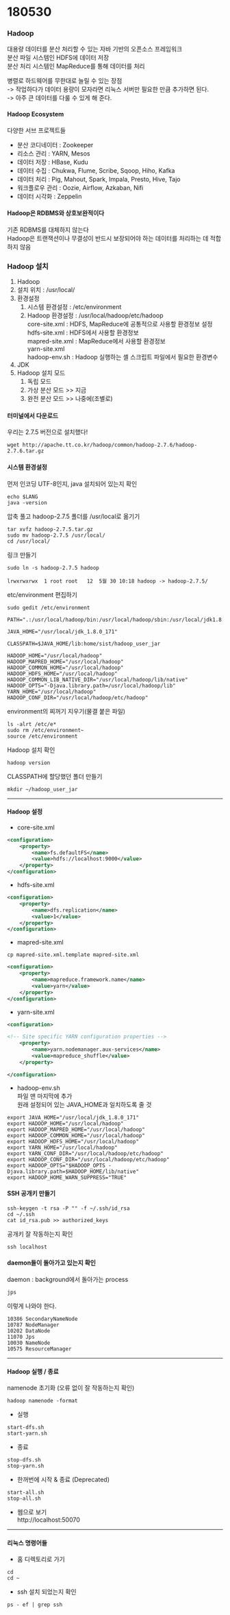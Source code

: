 # 180530  

### Hadoop  
대용량 데이터를 분산 처리할 수 있는 자바 기반의 오픈소스 프레임워크  
분산 파일 시스템인 HDFS에 데이터 저장  
분산 처리 시스템인 MapReduce를 통해 데이터를 처리  

병렬로 하드웨어를 무한대로 늘릴 수 있는 장점  
-> 작업하다가 데이터 용량이 모자라면 리눅스 서버만 필요한 만큼 추가하면 된다.  
-> 아주 큰 데이터를 다룰 수 있게 해 준다.

#### Hadoop Ecosystem  
다양한 서브 프로젝트들 
- 분산 코디네이터 : Zookeeper
- 리소스 관리 : YARN, Mesos
- 데이터 저장 : HBase, Kudu
- 데이터 수집 : Chukwa, Flume, Scribe, Sqoop, Hiho, Kafka
- 데이터 처리 : Pig, Mahout, Spark, Impala, Presto, Hive, Tajo
- 워크플로우 관리 : Oozie, Airflow, Azkaban, Nifi
- 데이터 시각화 : Zeppelin

#### Hadoop은 RDBMS와 상호보완적이다  
기존 RDBMS를 대체하지 않는다  
Hadoop은 트랜잭션이나 무결성이 반드시 보장되어야 하는 데이터를 처리하는 데 적합하지 않음  

### Hadoop 설치  
1. Hadoop  
  1. 설치 위치 : /usr/local/
  2. 환경설정  
     1. 시스템 환경설정 : /etc/environment  
     2. Hadoop 환경설정 : /usr/local/hadoop/etc/hadoop  
			  core-site.xml : HDFS, MapReduce에 공통적으로 사용할 환경정보 설정  
			  hdfs-site.xml : HDFS에서 사용할 환경정보  
			  mapred-site.xml : MapReduce에서 사용할 환경정보  
			  yarn-site.xml  
		  	  hadoop-env.sh : Hadoop 실행하는 셸 스크립트 파일에서 필요한 환경변수  
2. JDK  
3. Hadoop 설치 모드 
    1. 독립 모드  
    2. 가상 분산 모드 >> 지금  
    3. 완전 분산 모드 >> 나중에(조별로)   


#### 터미널에서 다운로드 
우리는 2.7.5 버전으로 설치했다!  
```
wget http://apache.tt.co.kr/hadoop/common/hadoop-2.7.6/hadoop-2.7.6.tar.gz 
```

#### 시스템 환경설정  
먼저 인코딩 UTF-8인지, java 설치되어 있는지 확인  
```
echo $LANG
java -version
```

압축 풀고 hadoop-2.7.5 폴더를 /usr/local로 옮기기  

```
tar xvfz hadoop-2.7.5.tar.gz
sudo mv hadoop-2.7.5 /usr/local/
cd /usr/local/
```

링크 만들기  
```
sudo ln -s hadoop-2.7.5 hadoop
```
  
```
lrwxrwxrwx  1 root root   12  5월 30 10:18 hadoop -> hadoop-2.7.5/
```

etc/environment 편집하기  

```
sudo gedit /etc/environment
```

```
PATH=".:/usr/local/hadoop/bin:/usr/local/hadoop/sbin:/usr/local/jdk1.8.0_171/bin:/usr/local/sbin:/usr/local/bin:/usr/sbin:/usr/bin:/sbin:/bin:/usr/games:/usr/local/games"

JAVA_HOME="/usr/local/jdk_1.8.0_171"

CLASSPATH=$JAVA_HOME/lib:home/sist/hadoop_user_jar

HADOOP_HOME="/usr/local/hadoop"
HADOOP_MAPRED_HOME="/usr/local/hadoop"
HADOOP_COMMON_HOME="/usr/local/hadoop"
HADOOP_HDFS_HOME="/usr/local/hadoop"
HADOOP_COMMON_LIB_NATIVE_DIR="/usr/local/hadoop/lib/native"
HADOOP_OPTS="-Djava.library.path=/usr/local/hadoop/lib"
YARN_HOME="/usr/local/hadoop"
HADOOP_CONF_DIR="/usr/local/hadoop/etc/hadoop"

```

environment의 찌꺼기 지우기(물결 붙은 파일)  

```
ls -alrt /etc/e*
sudo rm /etc/environment~
source /etc/environment
```

Hadoop 설치 확인

```
hadoop version
```

CLASSPATH에 할당했던 폴더 만들기  
```
mkdir ~/hadoop_user_jar
```
  

---

#### Hadoop 설정  
- core-site.xml  

```xml
<configuration>
	<property>
		<name>fs.defaultFS</name>
		<value>hdfs://localhost:9000</value>
	</property>
</configuration>
```

- hdfs-site.xml  
```xml
<configuration>
	<property>
		<name>dfs.replication</name>
		<value>1</value>
	</property>
</configuration>
```

- mapred-site.xml  
```
cp mapred-site.xml.template mapred-site.xml
```

```xml
<configuration>
	<property>
		<name>mapreduce.framework.name</name>
		<value>yarn</value>
	</property>
</configuration>
```

- yarn-site.xml  

```xml
<configuration>

<!-- Site specific YARN configuration properties -->
	<property>
		<name>yarn.nodemanager.aux-services</name>
		<value>mapreduce_shuffle</value>
	</property>

</configuration>

```

- hadoop-env.sh  
파일 맨 마지막에 추가  
원래 설정되어 있는 JAVA_HOME과 일치하도록 줄 것  

```
export JAVA_HOME="/usr/local/jdk_1.8.0_171"
export HADOOP_HOME="/usr/local/hadoop"
export HADOOP_MAPRED_HOME="/usr/local/hadoop"
export HADOOP_COMMON_HOME="/usr/local/hadoop"
export HADOOP_HDFS_HOME="/usr/local/hadoop"
export YARN_HOME="/usr/local/hadoop"
export YARN_CONF_DIR="/usr/local/hadoop/etc/hadoop"
export HADOOP_CONF_DIR="/usr/local/hadoop/etc/hadoop"
export HADOOP_OPTS="$HADOOP_OPTS -Djava.library.path=$HADOOP_HOME/lib/native"
export HADOOP_HOME_WARN_SUPPRESS="TRUE"
```

#### SSH 공개키 만들기  
```
ssh-keygen -t rsa -P "" -f ~/.ssh/id_rsa
cd ~/.ssh
cat id_rsa.pub >> authorized_keys
```

공개키 잘 작동하는지 확인
```
ssh localhost
```

#### daemon들이 돌아가고 있는지 확인  
  
daemon : background에서 돌아가는 process

```
jps
```

이렇게 나와야 한다.    

```
10386 SecondaryNameNode
10787 NodeManager
10202 DataNode
11070 Jps
10030 NameNode
10575 ResourceManager
```

---

#### Hadoop 실행 / 종료
namenode 초기화 (오류 없이 잘 작동하는지 확인)  
```
hadoop namenode -format
```

- 실행  
```
start-dfs.sh
start-yarn.sh
```

- 종료  
```
stop-dfs.sh
stop-yarn.sh
```

- 한꺼번에 시작 & 종료 (Deprecated)
```
start-all.sh
stop-all.sh
```

- 웹으로 보기  
http://localhost:50070


---

#### 리눅스 명령어들 
- 홈 디렉토리로 가기
```
cd
cd ~
```

- ssh 설치 되었는지 확인  
```
ps - ef | grep ssh
```
